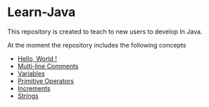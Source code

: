 # Learn-Java
This repository is created to teach to new users to develop 
In Java. 

At the moment the repository includes the following concepts
- [Hello, World !](https://github.com/fededev01/Learn-Java/blob/master/hello-World.java)
- [Multi-line Comments](https://github.com/fededev01/Learn-Java/blob/master/multi-line-comments.java)
- [Variables](https://github.com/fededev01/Learn-Java/blob/master/variables.java)
- [Primitive Operators](https://github.com/fededev01/Learn-Java/blob/master/primitive-operators.java)
- [Increments](https://github.com/fededev01/Learn-Java/blob/master/increments.java)
- [Strings](https://github.com/fededev01/Learn-Java/blob/master/strings.java)

